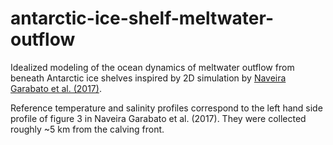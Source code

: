 # antarctic-ice-shelf-meltwater-outflow
Idealized modeling of the ocean dynamics of meltwater outflow from beneath Antarctic ice shelves inspired by 2D simulation by [Naveira Garabato et al. (2017)](https://doi.org/10.1038/nature20825).

Reference temperature and salinity profiles correspond to the left hand side profile of figure 3 in Naveira Garabato et al. (2017). They were collected roughly ~5 km from the calving front.
